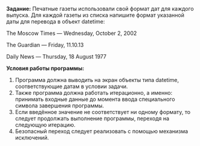 **Задание:**
  Печатные газеты использовали свой формат дат для каждого выпуска. Для каждой газеты из списка напишите формат указанной даты для перевода в объект datetime:
  
  The Moscow Times — Wednesday, October 2, 2002
  
  The Guardian — Friday, 11.10.13
  
  Daily News — Thursday, 18 August 1977



**Условия работы программы:**
  1) Программа должна выводить на экран объекты типа datetime, соответствующие датам в условии задачи.
  2) Также программа должна работать итерационно, а именно: принимать входные данные до момента ввода специального символа завершения программы.
  3) Если введённое значение не соответствует ни одному формату, то следует продолжать выполнение программы, переходя на следующую итерацию.
  4) Безопасный переход следует реализовать с помощью механизма исключений.
